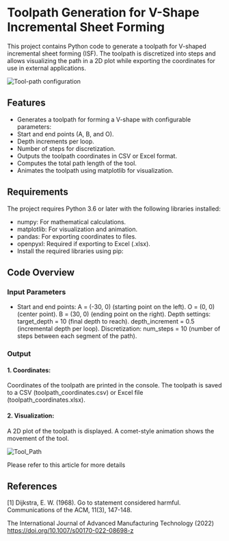 # Toolpath Generation for V-Shape Incremental Sheet Forming
This project contains Python code to generate a toolpath for V-shaped incremental sheet forming (ISF). 
The toolpath is discretized into steps and allows visualizing the path in a 2D plot while exporting the coordinates for use in external applications.

![Tool-path configuration](https://github.com/user-attachments/assets/748d9ab6-4a42-4457-bb41-e0bd7b787512)

## Features
  * Generates a toolpath for forming a V-shape with configurable parameters:
  * Start and end points (A, B, and O).
  * Depth increments per loop.
  * Number of steps for discretization.
  * Outputs the toolpath coordinates in CSV or Excel format.
  * Computes the total path length of the tool.
  * Animates the toolpath using matplotlib for visualization.
## Requirements
The project requires Python 3.6 or later with the following libraries installed:

  * numpy: For mathematical calculations.
  * matplotlib: For visualization and animation.
  * pandas: For exporting coordinates to files.
  * openpyxl: Required if exporting to Excel (.xlsx).
  * Install the required libraries using pip:

## Code Overview
### Input Parameters

  * Start and end points:
A = (-30, 0) (starting point on the left).
O = (0, 0) (center point).
B = (30, 0) (ending point on the right).
Depth settings:
target_depth = 10 (final depth to reach).
depth_increment = 0.5 (incremental depth per loop).
Discretization:
num_steps = 10 (number of steps between each segment of the path).

### Output

#### 1. Coordinates:
Coordinates of the toolpath are printed in the console.
The toolpath is saved to a CSV (toolpath_coordinates.csv) or Excel file (toolpath_coordinates.xlsx).
#### 2. Visualization:
A 2D plot of the toolpath is displayed.
A comet-style animation shows the movement of the tool.

![Tool_Path](https://github.com/user-attachments/assets/983681fc-a64c-42a4-9ebe-70e00c117165)

Please refer to this article for more details

## References
<a id="1">[1]</a> 
Dijkstra, E. W. (1968). 
Go to statement considered harmful. 
Communications of the ACM, 11(3), 147-148.

The International Journal of Advanced Manufacturing Technology (2022) 
https://doi.org/10.1007/s00170-022-08698-z
